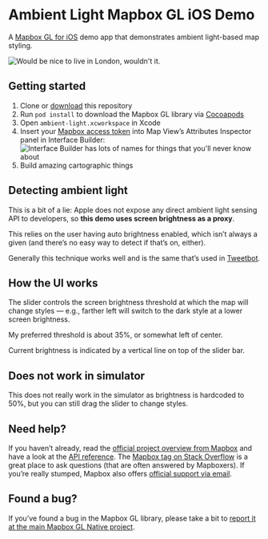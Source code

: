 # Ambient Light Mapbox GL iOS Demo

A [Mapbox GL for iOS](https://github.com/mapbox/mapbox-gl-native) demo app that demonstrates ambient light-based map styling.

![Would be nice to live in London, wouldn't it.](https://cloud.githubusercontent.com/assets/1198851/7792257/631d2a12-0264-11e5-82c8-0d8a942adaf8.png)

## Getting started

1.  Clone or [download](https://github.com/friedbunny/ambient-light/archive/master.zip) this repository
1. Run `pod install` to download the Mapbox GL library via [Cocoapods](https://cocoapods.org)
1. Open `ambient-light.xcworkspace` in Xcode
1. Insert your [Mapbox access token](https://www.mapbox.com/developers/api/#access-tokens) into Map View’s Attributes Inspector panel in Interface Builder: ![Interface Builder has lots of names for things that you'll never know about](https://cloud.githubusercontent.com/assets/1198851/7789419/5e5c002a-0214-11e5-8315-6617fb3d47c5.png)
1. Build amazing cartographic things

## Detecting ambient light

This is a bit of a lie: Apple does not expose any direct ambient light sensing API to developers, so **this demo uses screen brightness as a proxy**.

This relies on the user having auto brightness enabled, which isn’t always a given (and there’s no easy way to detect if that’s on, either).

Generally this technique works well and is the same that’s used in [Tweetbot](http://tapbots.com/tweetbot/).

## How the UI works

The slider controls the screen brightness threshold at which the map will change styles — e.g., farther left will switch to the dark style at a lower screen brightness.

My preferred threshold is about 35%, or somewhat left of center.

Current brightness is indicated by a vertical line on top of the slider bar.

## Does not work in simulator

This does not really work in the simulator as brightness is hardcoded to 50%, but you can still drag the slider to change styles.

## Need help?

If you haven’t already, read the [official project overview from Mapbox](https://www.mapbox.com/mapbox-gl-ios/) and have a look at the [API reference](https://www.mapbox.com/mapbox-gl-ios/api/). The [Mapbox tag on Stack Overflow](http://stackoverflow.com/questions/tagged/mapbox) is a great place to ask questions (that are often answered by Mapboxers). If you’re really stumped, Mapbox also offers [official support via email](https://www.mapbox.com/help/).

## Found a bug?

If you’ve found a bug in the Mapbox GL library, please take a bit to [report it at the main Mapbox GL Native project](https://github.com/mapbox/mapbox-gl-native/issues).